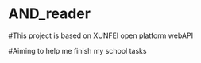 # AND_reader

#This project is based on XUNFEI open platform webAPI

#Aiming to help me finish my school tasks
